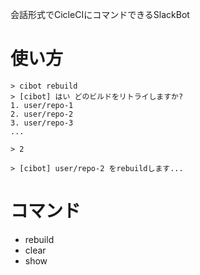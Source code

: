 会話形式でCicleCIにコマンドできるSlackBot

# 使い方

```
> cibot rebuild
> [cibot] はい どのビルドをリトライしますか?
1. user/repo-1
2. user/repo-2
3. user/repo-3
...

> 2

> [cibot] user/repo-2 をrebuildします...
```

# コマンド

* rebuild
* clear
* show
